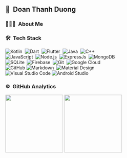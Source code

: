  ## 👋 &nbsp;Doan Thanh Duong

### 👨🏻‍💻 &nbsp;About Me

### 🛠 &nbsp;Tech Stack

![Kotlin](https://img.shields.io/badge/Kotlin-05122A?&style=flat&logo=kotlin)&nbsp;
![Dart](https://img.shields.io/badge/Dart-05122A?style=flat&logo=dart)&nbsp;
![Flutter](https://img.shields.io/badge/Flutter-05122A?style=flat&logo=flutter)&nbsp;
![Java](https://img.shields.io/badge/-Java-05122A?style=flat&logo=Java)&nbsp;
![C++](https://img.shields.io/badge/-C++-05122A?style=flat&logo=C%2B%2B&logoColor=00599C)\
![JavaScript](https://img.shields.io/badge/-JavaScript-05122A?style=flat&logo=javascript)&nbsp;
![Node.js](https://img.shields.io/badge/-Node.js-05122A?style=flat&logo=node.js)&nbsp;
![ExpressJs](https://img.shields.io/badge/Express.js-05122A?style=flat)&nbsp;
![MongoDB](https://img.shields.io/badge/MongoDB-05122A?style=flat&logo=mongodb)\
![SQLite](https://img.shields.io/badge/SQLite-05122A?style=flat&logo=sqlite)&nbsp;
![Firebase](https://img.shields.io/badge/firebase-05122A?style=flat&logo=firebase)&nbsp;
![Git](https://img.shields.io/badge/-Git-05122A?style=flat&logo=git)&nbsp;
![Google Cloud](https://img.shields.io/badge/Google_Cloud-05122A?style=flat&logo=google-cloud)&nbsp;\
![GitHub](https://img.shields.io/badge/-GitHub-05122A?style=flat&logo=github)
![Markdown](https://img.shields.io/badge/-Markdown-05122A?style=flat&logo=markdown)&nbsp;
![Material Design](https://img.shields.io/badge/Material--UI-05122A?style=flat&logo=material-ui)&nbsp;\
![Visual Studio Code](https://img.shields.io/badge/-Visual%20Studio%20Code-05122A?style=flat&logo=visual-studio-code&logoColor=007ACC)
![Android Studio](https://img.shields.io/badge/Android_Studio-05122A?style=flat&logo=android-studio)

### ⚙️ &nbsp;GitHub Analytics

<img height="180em" src="https://github-readme-stats-eight-theta.vercel.app/api?username=simplesoft-duongdt3&show_icons=true&theme=algolia&include_all_commits=true&count_private=true"/>
<img height="180em" src="https://github-readme-stats.vercel.app/api/top-langs/?username=simplesoft-duongdt3&layout=compact&theme=algolia"/>
